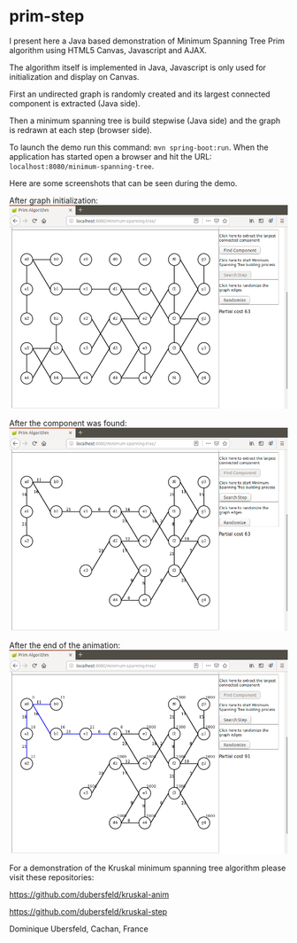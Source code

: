 # prim-step
I present here a Java based demonstration of Minimum Spanning Tree Prim algorithm using HTML5 Canvas, Javascript and AJAX.

The algorithm itself is implemented in Java, Javascript is only used for initialization and display on Canvas.

First an undirected graph is randomly created and its largest connected component is extracted (Java side).

Then a minimum spanning tree is build stepwise (Java side) and the graph is redrawn at each step (browser side).

To launch the demo run this command: `mvn spring-boot:run`.
When the application has started open a browser and hit the URL: `localhost:8080/minimum-spanning-tree`.

Here are some screenshots that can be seen during the demo.

After graph initialization:
![alt text](images/initGraph.png "Graph initialized")

After the component was found:
![alt text](images/findComp.png "Component found")

After the end of the animation:
![alt text](images/searchStep.png "Search step")

For a demonstration of the Kruskal minimum spanning tree algorithm please visit these repositories:

https://github.com/dubersfeld/kruskal-anim

https://github.com/dubersfeld/kruskal-step

Dominique Ubersfeld, Cachan, France
